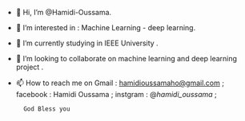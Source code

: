 - 👋 Hi, I’m @Hamidi-Oussama.
- 👀 I’m interested in : Machine Learning - deep learning.
- 🌱 I’m currently studying in IEEE University .
- 💞️ I’m looking to collaborate on machine learning and deep learning project .
- 📫 How to reach me on Gmail : hamidioussamaho@gmail.com ;
 facebook : Hamidi Oussama ;
 instgram : @_hamidi_oussama_ ;
                       
        God Bless you               

<!---
Hamidi-Oussama/Hamidi-Oussama is a ✨ special ✨ repository because its `README.md` (this file) appears on your GitHub profile.
You can click the Preview link to take a look at your changes.
--->
